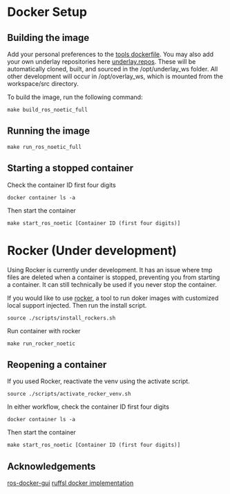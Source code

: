 # Docker Setup

## Building the image
Add your personal preferences to the [tools dockerfile](dockerfiles/tools/preferences/dockerfile). You may also add your own underlay repositories here [underlay.repos](dockerfiles/noetic/assets/underlay.repos). These will be automatically cloned, built, and sourced in the /opt/underlay_ws folder. All other development will occur in /opt/overlay_ws, which is mounted from the workspace/src directory. 

To build the image, run the following command: 

```
make build_ros_noetic_full
```

## Running the image
```
make run_ros_noetic_full
```

## Starting a stopped container

Check the container ID first four digits
```
docker container ls -a
```

Then start the container
```
make start_ros_noetic [Container ID (first four digits)]
```

# Rocker (Under development)
Using Rocker is currently under development. It has an issue where tmp files are deleted when a container is stopped, preventing you from starting a container. It can still technically be used if you never stop the container.

If you would like to use [rocker](https://github.com/osrf/rocker.git), a tool to run doker images with customized local support injected. Then run the install script. 

```
source ./scripts/install_rockers.sh
```

Run container with rocker 
```
make run_rocker_noetic
```

## Reopening a container

If you used Rocker, reactivate the venv using the activate script.

```
source ./scripts/activate_rocker_venv.sh
```

In either workflow, check the container ID first four digits
```
docker container ls -a
```

Then start the container
```
make start_ros_noetic [Container ID (first four digits)]
```

## Acknowledgements
[ros-docker-gui](https://github.com/turlucode/ros-docker-gui.git)
[ruffsl docker implementation](https://github.com/ruffsl/navigation2/blob/main/Dockerfile)

